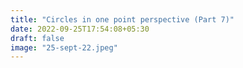 ```yaml
---
title: "Circles in one point perspective (Part 7)"
date: 2022-09-25T17:54:08+05:30
draft: false
image: "25-sept-22.jpeg"
---
```

